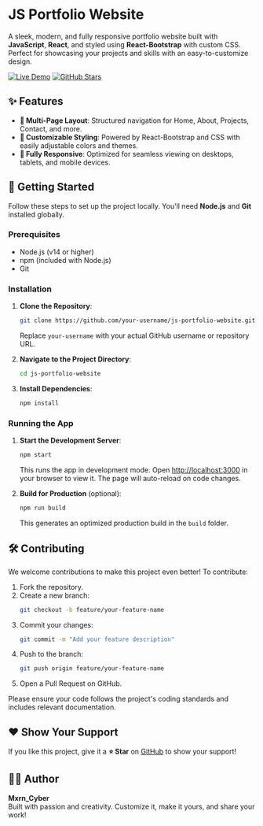 # JS Portfolio Website

A sleek, modern, and fully responsive portfolio website built with **JavaScript**, **React**, and styled using **React-Bootstrap** with custom CSS. Perfect for showcasing your projects and skills with an easy-to-customize design.

[![Live Demo](https://img.shields.io/badge/Live%20Demo-View%20Online-brightgreen?style=flat-square&logo=react)](http://myportfolio-7s0.pages.dev/)
[![GitHub Stars](https://img.shields.io/github/stars/your-username/js-portfolio-website?style=flat-square)](https://github.com/your-username/js-portfolio-website)

## ✨ Features

- **📖 Multi-Page Layout**: Structured navigation for Home, About, Projects, Contact, and more.
- **🎨 Customizable Styling**: Powered by React-Bootstrap and CSS with easily adjustable colors and themes.
- **📱 Fully Responsive**: Optimized for seamless viewing on desktops, tablets, and mobile devices.

## 🚀 Getting Started

Follow these steps to set up the project locally. You'll need **Node.js** and **Git** installed globally.

### Prerequisites
- Node.js (v14 or higher)
- npm (included with Node.js)
- Git

### Installation

1. **Clone the Repository**:
   ```bash
   git clone https://github.com/your-username/js-portfolio-website.git
   ```
   Replace `your-username` with your actual GitHub username or repository URL.

2. **Navigate to the Project Directory**:
   ```bash
   cd js-portfolio-website
   ```

3. **Install Dependencies**:
   ```bash
   npm install
   ```

### Running the App

1. **Start the Development Server**:
   ```bash
   npm start
   ```
   This runs the app in development mode. Open [http://localhost:3000](http://localhost:3000) in your browser to view it. The page will auto-reload on code changes.

2. **Build for Production** (optional):
   ```bash
   npm run build
   ```
   This generates an optimized production build in the `build` folder.

## 🛠️ Contributing

We welcome contributions to make this project even better! To contribute:

1. Fork the repository.
2. Create a new branch:
   ```bash
   git checkout -b feature/your-feature-name
   ```
3. Commit your changes:
   ```bash
   git commit -m "Add your feature description"
   ```
4. Push to the branch:
   ```bash
   git push origin feature/your-feature-name
   ```
5. Open a Pull Request on GitHub.

Please ensure your code follows the project's coding standards and includes relevant documentation.

## ❤️ Show Your Support

If you like this project, give it a **⭐ Star** on [GitHub](https://github.com/your-username/js-portfolio-website) to show your support!

## 🥷🏻 Author

**Mxrn_Cyber**  
Built with passion and creativity. Customize it, make it yours, and share your work!
